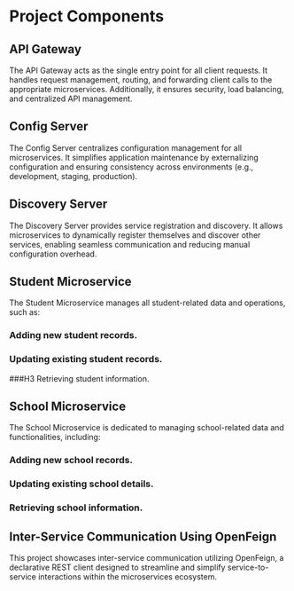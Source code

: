 # Project Components

## API Gateway
The API Gateway acts as the single entry point for all client requests. It handles request management, routing, and forwarding client calls to the appropriate microservices. Additionally, it ensures security, load balancing, and centralized API management.

## Config Server
The Config Server centralizes configuration management for all microservices. It simplifies application maintenance by externalizing configuration and ensuring consistency across environments (e.g., development, staging, production).

## Discovery Server
The Discovery Server provides service registration and discovery. It allows microservices to dynamically register themselves and discover other services, enabling seamless communication and reducing manual configuration overhead.

## Student Microservice
The Student Microservice manages all student-related data and operations, such as:

### Adding new student records.
### Updating existing student records.
###H3 Retrieving student information.

## School Microservice
The School Microservice is dedicated to managing school-related data and functionalities, including:

### Adding new school records.
### Updating existing school details.
### Retrieving school information.

## Inter-Service Communication Using OpenFeign
This project showcases inter-service communication utilizing OpenFeign, a declarative REST client designed to streamline and simplify service-to-service interactions within the microservices ecosystem. 
